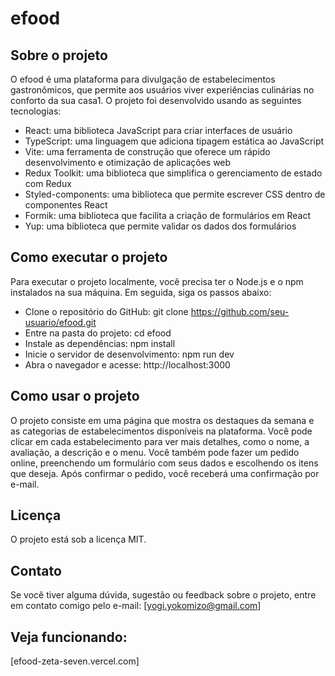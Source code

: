 # efood

## Sobre o projeto

O efood é uma plataforma para divulgação de estabelecimentos gastronômicos, que permite aos usuários viver experiências culinárias no conforto da sua casa1. O projeto foi desenvolvido usando as seguintes tecnologias:

- React: uma biblioteca JavaScript para criar interfaces de usuário
- TypeScript: uma linguagem que adiciona tipagem estática ao JavaScript
- Vite: uma ferramenta de construção que oferece um rápido desenvolvimento e otimização de aplicações web
- Redux Toolkit: uma biblioteca que simplifica o gerenciamento de estado com Redux
- Styled-components: uma biblioteca que permite escrever CSS dentro de componentes React
- Formik: uma biblioteca que facilita a criação de formulários em React
- Yup: uma biblioteca que permite validar os dados dos formulários

## Como executar o projeto

Para executar o projeto localmente, você precisa ter o Node.js e o npm instalados na sua máquina. Em seguida, siga os passos abaixo:

- Clone o repositório do GitHub: git clone https://github.com/seu-usuario/efood.git
- Entre na pasta do projeto: cd efood
- Instale as dependências: npm install
- Inicie o servidor de desenvolvimento: npm run dev
- Abra o navegador e acesse: http://localhost:3000

## Como usar o projeto

O projeto consiste em uma página que mostra os destaques da semana e as categorias de estabelecimentos disponíveis na plataforma. Você pode clicar em cada estabelecimento para ver mais detalhes, como o nome, a avaliação, a descrição e o menu. Você também pode fazer um pedido online, preenchendo um formulário com seus dados e escolhendo os itens que deseja. Após confirmar o pedido, você receberá uma confirmação por e-mail.

## Licença

O projeto está sob a licença MIT.

## Contato

Se você tiver alguma dúvida, sugestão ou feedback sobre o projeto, entre em contato comigo pelo e-mail: [yogi.yokomizo@gmail.com]

## Veja funcionando:

[efood-zeta-seven.vercel.com]
